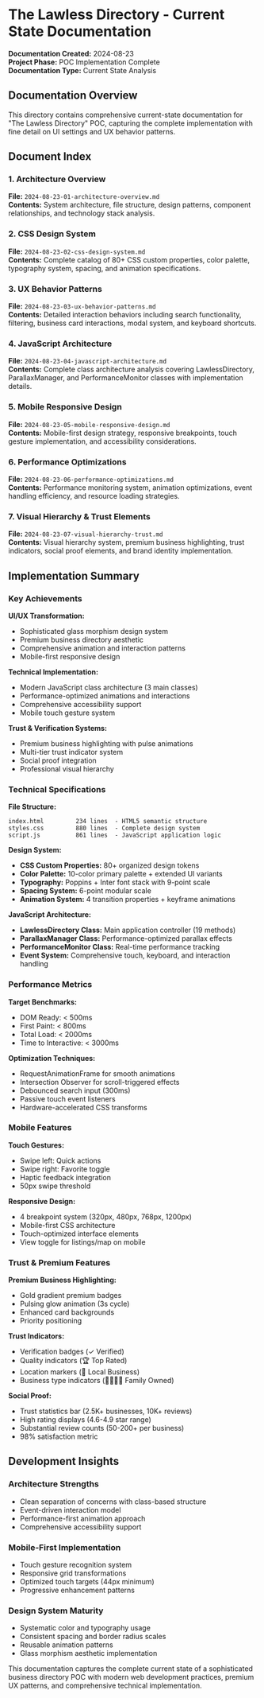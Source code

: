 # The Lawless Directory - Current State Documentation

**Documentation Created:** 2024-08-23  
**Project Phase:** POC Implementation Complete  
**Documentation Type:** Current State Analysis  

## Documentation Overview

This directory contains comprehensive current-state documentation for "The Lawless Directory" POC, capturing the complete implementation with fine detail on UI settings and UX behavior patterns.

## Document Index

### 1. Architecture Overview
**File:** `2024-08-23-01-architecture-overview.md`  
**Contents:** System architecture, file structure, design patterns, component relationships, and technology stack analysis.

### 2. CSS Design System
**File:** `2024-08-23-02-css-design-system.md`  
**Contents:** Complete catalog of 80+ CSS custom properties, color palette, typography system, spacing, and animation specifications.

### 3. UX Behavior Patterns
**File:** `2024-08-23-03-ux-behavior-patterns.md`  
**Contents:** Detailed interaction behaviors including search functionality, filtering, business card interactions, modal system, and keyboard shortcuts.

### 4. JavaScript Architecture
**File:** `2024-08-23-04-javascript-architecture.md`  
**Contents:** Complete class architecture analysis covering LawlessDirectory, ParallaxManager, and PerformanceMonitor classes with implementation details.

### 5. Mobile Responsive Design
**File:** `2024-08-23-05-mobile-responsive-design.md`  
**Contents:** Mobile-first design strategy, responsive breakpoints, touch gesture implementation, and accessibility considerations.

### 6. Performance Optimizations
**File:** `2024-08-23-06-performance-optimizations.md`  
**Contents:** Performance monitoring system, animation optimizations, event handling efficiency, and resource loading strategies.

### 7. Visual Hierarchy & Trust Elements
**File:** `2024-08-23-07-visual-hierarchy-trust.md`  
**Contents:** Visual hierarchy system, premium business highlighting, trust indicators, social proof elements, and brand identity implementation.

## Implementation Summary

### Key Achievements

**UI/UX Transformation:**
- Sophisticated glass morphism design system
- Premium business directory aesthetic
- Comprehensive animation and interaction patterns
- Mobile-first responsive design

**Technical Implementation:**
- Modern JavaScript class architecture (3 main classes)
- Performance-optimized animations and interactions
- Comprehensive accessibility support
- Mobile touch gesture system

**Trust & Verification Systems:**
- Premium business highlighting with pulse animations
- Multi-tier trust indicator system
- Social proof integration
- Professional visual hierarchy

### Technical Specifications

**File Structure:**
```
index.html         234 lines  - HTML5 semantic structure
styles.css         880 lines  - Complete design system
script.js          861 lines  - JavaScript application logic
```

**Design System:**
- **CSS Custom Properties:** 80+ organized design tokens
- **Color Palette:** 10-color primary palette + extended UI variants
- **Typography:** Poppins + Inter font stack with 9-point scale
- **Spacing System:** 6-point modular scale
- **Animation System:** 4 transition properties + keyframe animations

**JavaScript Architecture:**
- **LawlessDirectory Class:** Main application controller (19 methods)
- **ParallaxManager Class:** Performance-optimized parallax effects
- **PerformanceMonitor Class:** Real-time performance tracking
- **Event System:** Comprehensive touch, keyboard, and interaction handling

### Performance Metrics

**Target Benchmarks:**
- DOM Ready: < 500ms
- First Paint: < 800ms  
- Total Load: < 2000ms
- Time to Interactive: < 3000ms

**Optimization Techniques:**
- RequestAnimationFrame for smooth animations
- Intersection Observer for scroll-triggered effects
- Debounced search input (300ms)
- Passive touch event listeners
- Hardware-accelerated CSS transforms

### Mobile Features

**Touch Gestures:**
- Swipe left: Quick actions
- Swipe right: Favorite toggle
- Haptic feedback integration
- 50px swipe threshold

**Responsive Design:**
- 4 breakpoint system (320px, 480px, 768px, 1200px)
- Mobile-first CSS architecture
- Touch-optimized interface elements
- View toggle for listings/map on mobile

### Trust & Premium Features

**Premium Business Highlighting:**
- Gold gradient premium badges
- Pulsing glow animation (3s cycle)
- Enhanced card backgrounds
- Priority positioning

**Trust Indicators:**
- Verification badges (✓ Verified)
- Quality indicators (🏆 Top Rated)
- Location markers (📍 Local Business)
- Business type indicators (👨‍👩‍👧‍👦 Family Owned)

**Social Proof:**
- Trust statistics bar (2.5K+ businesses, 10K+ reviews)
- High rating displays (4.6-4.9 star range)
- Substantial review counts (50-200+ per business)
- 98% satisfaction metric

## Development Insights

### Architecture Strengths
- Clean separation of concerns with class-based structure
- Event-driven interaction model
- Performance-first animation approach
- Comprehensive accessibility support

### Mobile-First Implementation
- Touch gesture recognition system
- Responsive grid transformations
- Optimized touch targets (44px minimum)
- Progressive enhancement patterns

### Design System Maturity
- Systematic color and typography usage
- Consistent spacing and border radius scales
- Reusable animation patterns
- Glass morphism aesthetic implementation

This documentation captures the complete current state of a sophisticated business directory POC with modern web development practices, premium UX patterns, and comprehensive technical implementation.
